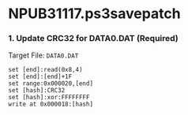 # NPUB31117.ps3savepatch

### 1. Update CRC32 for DATA0.DAT (Required)

Target File: `DATA0.DAT`

```
set [end]:read(0x8,4)
set [end]:[end]+1F
set range:0x000020,[end]
set [hash]:CRC32
set [hash]:xor:FFFFFFFF
write at 0x000018:[hash]
```

